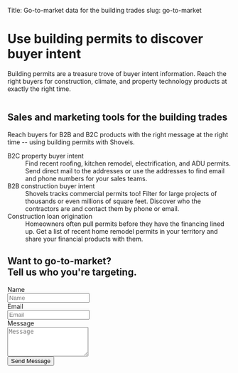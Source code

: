 Title: Go-to-market data for the building trades
slug: go-to-market

<div class="relative isolate overflow-hidden py-16">
  <div class="mx-auto max-w-7xl px-6 flex flex-col md:flex-row md:justify-between">
    <div class="mx-auto max-w-lg lg:mx-0">
      <h1 class="text-4xl font-bold tracking-tight">Use building permits to discover buyer intent
      </h1>
      <p class="mt-10 text-lg leading-8 text-gray-900">Building permits are a treasure trove of buyer intent
        information. Reach the right buyers for construction, climate, and property technology products at exactly the
        right time.
      </p>
    </div>
    <div class="sm:mt-2 md:ml-20">
      <img class="h-96" src="theme/images/gtm/hero.svg" alt="">
    </div>
  </div>
</div>
<div class="py-24 sm:py-28">
  <div class="mx-auto max-w-7xl px-6 lg:px-0">
    <div class="mx-auto max-w-2xl text-center">
      <h2 class="text-3xl font-bold tracking-tight text-gray-900 sm:text-4xl">Sales and marketing tools for the building
        trades</h2>
      <p class="mt-6 text-lg leading-8 text-gray-600">Reach buyers for B2B and B2C products with the right message at
        the right time -- using building permits with Shovels.</p>
    </div>
    <dl class="mx-auto mt-16 max-w-4xl">
      <div class="border border-gray-900 my-2 p-10 flex flex-col md:flex-row">
        <dt class="flex-1 font-semibold text-gray-900 text-2xl">B2C property buyer intent</dt>
        <dd class="flex-1 mt-5 md:mt-1 text-gray-600">Find recent roofing, kitchen remodel, electrification, and ADU permits.
          Send direct mail to the addresses or use the addresses to find email and phone numbers for your sales teams.
        </dd>
      </div>
      <div class="border border-gray-900 my-2 p-10 flex flex-col md:flex-row">
        <dt class="flex-1 font-semibold text-gray-900 text-2xl">B2B construction buyer intent</dt>
        <dd class="flex-1 mt-5 md:mt-1 text-gray-600">Shovels tracks commercial permits too! Filter for large projects of
          thousands or even millions of square feet. Discover who the contractors are and contact them by phone or
          email.</dd>
      </div>
      <div class="border border-gray-900 my-2 p-10 flex flex-col md:flex-row">
        <dt class="flex-1 font-semibold text-gray-900 text-2xl">Construction loan origination</dt>
        <dd class="flex-1 mt-5 md:mt-1 text-gray-600">Homeowners often pull permits before they have the financing lined up. Get
          a list of recent home remodel permits in your territory and share your financial products with them.</dd>
      </div>
    </dl>
  </div>
</div>
<div class="bg-emerald-800 text-center">
  <div class="mx-auto max-w-7xl px-6 py-24 sm:py-28 lg:items-center lg:justify-between lg:px-8">
    <h2 class="text-3xl font-bold tracking-wide leading-10 text-lime-50 sm:text-4xl">Want to go-to-market?<br>Tell us
      who you're targeting.</h2>
    <div class="mt-20 max-w-xl mx-auto">
      <form action="https://formspree.io/f/mnqykork" method="POST">
        <!-- group of inputs -->
        <div>
          <div class="mt-5">
            <label for="name" class="sr-only">Name</label>
            <div class="mt-2.5">
              <input type="text" name="name" id="name" autocomplete="given-name"
                class="block w-full rounded border-0 p-4 text-gray-900 bg-lime-50 shadow-sm ring-1 ring-inset ring-gray-300 placeholder:text-gray-400 focus:ring-2 focus:ring-inset focus:ring-gray-600 sm:text-sm text-lg sm:leading-loose"
                placeholder="Name">
            </div>
          </div>
          <div class="mt-5">
            <label for="email-address" class="sr-only">Email</label>
            <div class="mt-2.5">
              <input type="email" name="email-address" id="email-address" autocomplete="email-address"
                class="block w-full rounded border-0 p-4 text-gray-900 bg-lime-50 shadow-sm ring-1 ring-inset ring-gray-300 placeholder:text-gray-400 focus:ring-2 focus:ring-inset focus:ring-gray-600 sm:text-sm text-lg sm:leading-loose"
                placeholder="Email">
            </div>
          </div>
          <div class="mt-5">
            <label for="message" class="sr-only">Message</label>
            <div class="mt-2.5">
              <textarea id="message" name="message" rows="4"
                class="block w-full rounded border-0 p-4 text-gray-900 bg-lime-50 shadow-sm ring-1 ring-inset ring-gray-300 placeholder:text-gray-400 focus:ring-2 focus:ring-inset focus:ring-gray-600 sm:text-sm text-lg sm:leading-loose"
                placeholder="Message"></textarea>
            </div>
          </div>
        </div>
        <!-- button -->
        <div class="mt-5">
          <button type="submit"
            class="rounded bg-amber-300 px-5 py-4 text-center font-bold text-gray-900 hover:bg-amber-200 focus-visible:outline focus-visible:outline-2 focus-visible:outline-offset-2 focus-visible:outline-gray-600">Send Message</button>
        </div>
      </form>
    </div>
  </div>
</div>